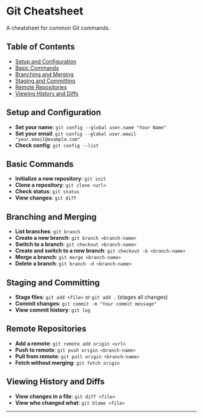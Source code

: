 # Git Cheatsheet

A cheatsheet for common Git commands.

## Table of Contents
- [Setup and Configuration](#setup-and-configuration)
- [Basic Commands](#basic-commands)
- [Branching and Merging](#branching-and-merging)
- [Staging and Committing](#staging-and-committing)
- [Remote Repositories](#remote-repositories)
- [Viewing History and Diffs](#viewing-history-and-diffs)

## Setup and Configuration
- **Set your name**: `git config --global user.name "Your Name"`
- **Set your email**: `git config --global user.email "your.email@example.com"`
- **Check config**: `git config --list`


## Basic Commands
- **Initialize a new repository**: `git init`
- **Clone a repository**: `git clone <url>`
- **Check status**: `git status`
- **View changes**: `git diff`

## Branching and Merging
- **List branches**: `git branch`
- **Create a new branch**: `git branch <branch-name>`
- **Switch to a branch**: `git checkout <branch-name>`
- **Create and switch to a new branch**: `git checkout -b <branch-name>`
- **Merge a branch**: `git merge <branch-name>`
- **Delete a branch**: `git branch -d <branch-name>`

## Staging and Committing
- **Stage files**: `git add <file>` or `git add .` (stages all changes)
- **Commit changes**: `git commit -m "Your commit message"`
- **View commit history**: `git log`

## Remote Repositories
- **Add a remote**: `git remote add origin <url>`
- **Push to remote**: `git push origin <branch-name>`
- **Pull from remote**: `git pull origin <branch-name>`
- **Fetch without merging**: `git fetch origin`

## Viewing History and Diffs
- **View changes in a file**: `git diff <file>`
- **View who changed what**: `git blame <file>`

---